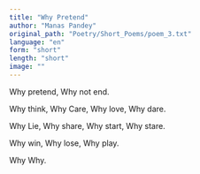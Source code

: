 ```yaml
---
title: "Why Pretend"
author: "Manas Pandey"
original_path: "Poetry/Short_Poems/poem_3.txt"
language: "en"
form: "short"
length: "short"
image: ""
---
```

Why pretend,
Why not end.


Why think,
Why Care,
Why love,
Why dare.


Why Lie,
Why share,
Why start,
Why stare.


Why win,
Why lose,
Why play.


Why Why.
